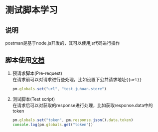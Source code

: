 # 测试脚本学习

## 说明
postman是基于node.js开发的，其可以使用js代码进行操作

## 脚本使用[文档](https://honye.gitbooks.io/postman/content/scripts/intro_to_scripts.html)
1. 预请求脚本(Pre-request)  
    在请求前可以对请求进行些处理，比如设置下公共请求地址`{{url}}`  
    ```js
    pm.globals.set("url", "test.juhuan.store")
    ```
2. 测试脚本(Test script)  
    在请求后可以对获取的response进行处理，比如获取response.data中的token
    ```js
    pm.globals.set("token", pm.response.json().data.token)
    console.log(pm.globals.get("token"))
    ```